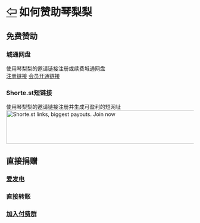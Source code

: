 # [⇦][] 如何赞助琴梨梨  


## 免费赞助  
### 城通网盘  
使用琴梨梨的邀请链接注册或续费城通网盘  
[注册链接][]  [会员开通链接][]  
### Shorte.st短链接   
使用琴梨梨的邀请链接注册并生成可盈利的短网址  
<a href="http://join-shortest.com/ref/a745b6fd49"><img src="https://static.shorte.st/bundles/smeuser/img/referral_banners/728x90.png?2020-02-19.0" title="Shorte.st links, biggest payouts. Join now" width="728" height="90" /></a>  
## 直接捐赠  
### [爱发电][]  

### 直接转账  
### [加入付费群][]  



[⇦]: ../Guide.md
[注册链接]: https://qinlili.bid/redirect.html?target=https://www.ctfile.com/linker/8067059
[会员开通链接]: https://qinlili.bid/redirect.html?target=https://www.ctfile.com/p/giftcard?uid=8067059&type=1&key=3dc17d
[爱发电]: https://qinlili.bid/redirect.html?target=https://afdian.net/@qinliliAPP
[加入付费群]: https://qinlili.bid/redirect.html?target=https://qm.qq.com/cgi-bin/qm/qr?k=f_Nc6Gt0n-jBMNCjpopNJf6-mnoRLY5x

